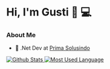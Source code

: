 # Hi, I'm Gusti 👋 💻 

<!--
**igustiawan/igustiawan** is a ✨ _special_ ✨ repository because its `README.md` (this file) appears on your GitHub profile.

Here are some ideas to get you started:

- 🔭 I’m currently working on ...
- 🌱 I’m currently learning ...
- 👯 I’m looking to collaborate on ...
- 🤔 I’m looking for help with ...
- 💬 Ask me about ...
- 📫 How to reach me: ...
- 😄 Pronouns: ...
- ⚡ Fun fact: ...
-->
### About Me

- 🔭 .Net Dev at [Prima Solusindo](https://github.com/primasolusindo)
  
<p align="left">
  <a href="https://github.com/igustiawan">
     <img alt="Github Stats" src="https://github-readme-stats.vercel.app/api?username=igustiawan&theme=radical&show_icons=true&hide_border=true&count_private=true" />
  </a>
  <a href="https://github.com/igustiawan/">
     <img alt="Most Used Language" src="https://github-readme-stats.vercel.app/api/top-langs/?username=igustiawan&theme=radical&hide_border=true&layout=compact" />
  </a>
</p>
